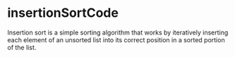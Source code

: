 # insertionSortCode
Insertion sort is a simple sorting algorithm that works by iteratively inserting each element of an unsorted list into its correct position in a sorted portion of the list.
